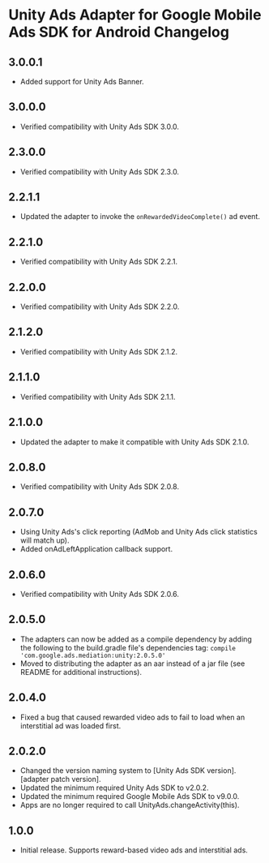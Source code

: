 # Unity Ads Adapter for Google Mobile Ads SDK for Android Changelog

## 3.0.0.1
- Added support for Unity Ads Banner.

## 3.0.0.0
- Verified compatibility with Unity Ads SDK 3.0.0.

## 2.3.0.0
- Verified compatibility with Unity Ads SDK 2.3.0.

## 2.2.1.1
- Updated the adapter to invoke the `onRewardedVideoComplete()` ad event.

## 2.2.1.0
- Verified compatibility with Unity Ads SDK 2.2.1.

## 2.2.0.0
- Verified compatibility with Unity Ads SDK 2.2.0.

## 2.1.2.0
- Verified compatibility with Unity Ads SDK 2.1.2.

## 2.1.1.0
- Verified compatibility with Unity Ads SDK 2.1.1.

## 2.1.0.0
- Updated the adapter to make it compatible with Unity Ads SDK 2.1.0.

## 2.0.8.0
- Verified compatibility with Unity Ads SDK 2.0.8.

## 2.0.7.0
- Using Unity Ads's click reporting (AdMob and Unity Ads click statistics will
  match up).
- Added onAdLeftApplication callback support.

## 2.0.6.0
- Verified compatibility with Unity Ads SDK 2.0.6.

## 2.0.5.0
- The adapters can now be added as a compile dependency by adding the following
  to the build.gradle file's dependencies tag:
  `compile 'com.google.ads.mediation:unity:2.0.5.0'`
- Moved to distributing the adapter as an aar instead of a jar file
  (see README for additional instructions).

## 2.0.4.0
- Fixed a bug that caused rewarded video ads to fail to load when an
  interstitial ad was loaded first.

## 2.0.2.0
- Changed the version naming system to
  [Unity Ads SDK version].[adapter patch version].
- Updated the minimum required Unity Ads SDK to v2.0.2.
- Updated the minimum required Google Mobile Ads SDK to v9.0.0.
- Apps are no longer required to call UnityAds.changeActivity(this).

## 1.0.0
- Initial release. Supports reward-based video ads and interstitial ads.
